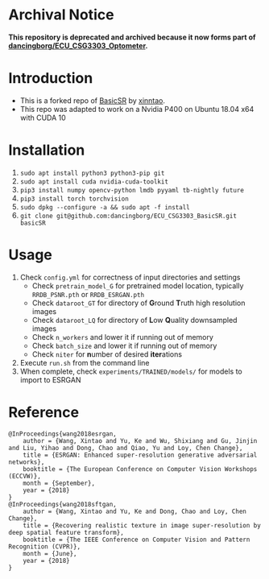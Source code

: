 # Archival Notice
**This repository is deprecated and archived because it now forms part of [dancingborg/ECU_CSG3303_Optometer](https://github.com/dancingborg/ECU_CSG3303_Optometer).**

# Introduction

- This is a forked repo of [BasicSR](https://github.com/xinntao/BasicSR) by [xinntao](https://github.com/xinntao).
- This repo was adapted to work on a Nvidia P400 on Ubuntu 18.04 x64 with CUDA 10

# Installation
1. `sudo apt install python3 python3-pip git`
2. `sudo apt install cuda nvidia-cuda-toolkit`
3. `pip3 install numpy opencv-python lmdb pyyaml tb-nightly future`
4. `pip3 install torch torchvision`
5. `sudo dpkg --configure -a && sudo apt -f install`
6. `git clone git@github.com:dancingborg/ECU_CSG3303_BasicSR.git basicSR`

# Usage
1. Check `config.yml` for correctness of input directories and settings
    - Check `pretrain_model_G` for pretrained model location, typically
      `RRDB_PSNR.pth` or `RRDB_ESRGAN.pth`
    - Check `dataroot_GT` for directory of **G**round **T**ruth high resolution images
    - Check `dataroot_LQ` for directory of **L**ow **Q**uality downsampled images
    - Check `n_workers` and lower it if running out of memory
    - Check `batch_size` and lower it if running out of memory
    - Check `niter` for **n**umber of desired **iter**ations
2. Execute `run.sh` from the command line
3. When complete, check `experiments/TRAINED/models/` for models to import to ESRGAN


# Reference

    @InProceedings{wang2018esrgan,
        author = {Wang, Xintao and Yu, Ke and Wu, Shixiang and Gu, Jinjin and Liu, Yihao and Dong, Chao and Qiao, Yu and Loy, Chen Change},
        title = {ESRGAN: Enhanced super-resolution generative adversarial networks},
        booktitle = {The European Conference on Computer Vision Workshops (ECCVW)},
        month = {September},
        year = {2018}
    }
    @InProceedings{wang2018sftgan,
        author = {Wang, Xintao and Yu, Ke and Dong, Chao and Loy, Chen Change},
        title = {Recovering realistic texture in image super-resolution by deep spatial feature transform},
        booktitle = {The IEEE Conference on Computer Vision and Pattern Recognition (CVPR)},
        month = {June},
        year = {2018}
    }
